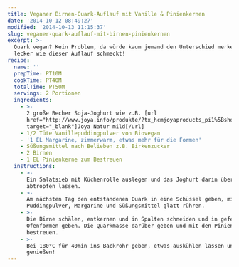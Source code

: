 ```yaml
---
title: Veganer Birnen-Quark-Auflauf mit Vanille & Pinienkernen
date: '2014-10-12 08:49:27'
modified: '2014-10-13 11:15:37'
slug: veganer-quark-auflauf-mit-birnen-pinienkernen
excerpt: >-
  Quark vegan? Kein Problem, da würde kaum jemand den Unterschied merken so
  lecker wie dieser Auflauf schmeckt!
recipe:
  name: ''
  prepTime: PT10M
  cookTime: PT40M
  totalTime: PT50M
  servings: 2 Portionen
  ingredients:
    - >-
      2 große Becher Soja-Joghurt wie z.B. [url
      href="http://www.joya.info/produkte/?tx_hcmjoyaproducts_pi1%5BshowUid%5D=333&tx_hcmjoyaproducts_pi1%5BcatUid%5D=2&cHash=4ed5c7a979526c672acf2ded466e5112"
      target="_blank"]Joya Natur mild[/url]
    - 1/2 Tüte Vanillepuddingpulver von Biovegan
    - '1 EL Margarine, zimmerwarm, etwas mehr für die Formen'
    - Süßungsmittel nach Belieben z.B. Birkenzucker
    - 2 Birnen
    - 1 EL Pinienkerne zum Bestreuen
  instructions:
    - >-
      Ein Salatsieb mit Küchenrolle auslegen und das Joghurt darin über Nacht
      abtropfen lassen.
    - >-
      Am nächsten Tag den entstandenen Quark in eine Schüssel geben, mit dem
      Puddingpulver, Margarine und Süßungsmittel glatt rühren.
    - >-
      Die Birne schälen, entkernen und in Spalten schneiden und in gefettete
      Ofenformen geben. Die Quarkmasse darüber geben und mit den Pinienkernen
      bestreuen.
    - >-
      Bei 180°C für 40min ins Backrohr geben, etwas auskühlen lassen und danach
      genießen!
---
```


